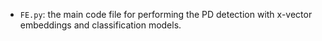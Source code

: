 
* `FE.py`: the main code file for performing the PD detection with x-vector embeddings and classification models.
